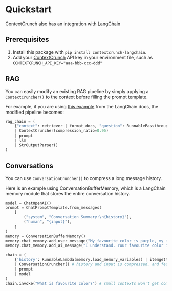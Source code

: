 # Quickstart

ContextCrunch also has an integration with [LangChain](https://www.langchain.com/)

## Prerequisites

1. Install this package with `pip install contextcrunch-langchain`.
2. Add your [ContextCrunch](https://contextcrunch.com) API key in your environment file, such as `CONTEXTCRUNCH_API_KEY="aaa-bbb-ccc-ddd"`

## RAG
You can easily modify an existing RAG pipeline by simply applying a `ContextCruncher()` to the context before filling the prompt template.

For example, if you are using [this example](https://python.langchain.com/docs/use_cases/question_answering/quickstart#preview) from the LangChain docs, the modified pipeline becomes:
```python
rag_chain = (
    {"context": retriever | format_docs, "question": RunnablePassthrough()}
    | ContextCruncher(compression_ratio=0.95)
    | prompt
    | llm
    | StrOutputParser()
)
```

## Conversations

You can use `ConversationCruncher()` to compress a long message history.

Here is an example using ConversationBufferMemory, which is a LangChain memory module that stores the entire conversation history.

```python
model = ChatOpenAI()
prompt = ChatPromptTemplate.from_messages(
    [
        ("system", "Conversation Summary:\n{history}"),
        ("human", "{input}"),
    ]
)
memory = ConversationBufferMemory()
memory.chat_memory.add_user_message("My favourite color is purple, my favourite food is pizza.")
memory.chat_memory.add_ai_message("I understand. Your favourite color is purple, and your favourite food is pizza.")

chain = (
    {'history': RunnableLambda(memory.load_memory_variables) | itemgetter("history"), 'input': RunnablePassthrough()} # Fetch the history, feed the input to the next step
    | ConversationCruncher() # history and input is compressed, and fed into the prompt template (which takes 'history' and 'input' as inputs).
    | prompt
    | model
)
chain.invoke("What is favourite color?") # small contexts won't get compressed, so ConversationCruncher() will act as a passthrough.
```
